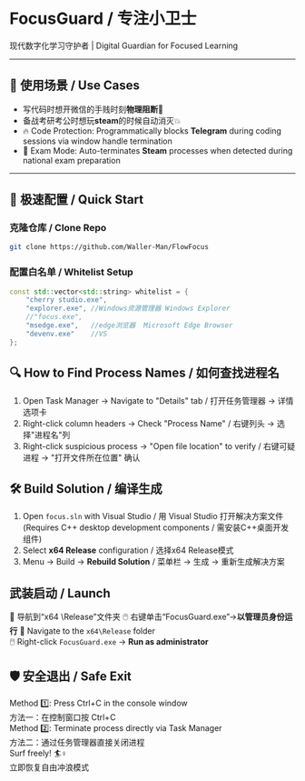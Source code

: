 
# FocusGuard / 专注小卫士
现代数字化学习守护者 | Digital Guardian for Focused Learning

---

## 📖 使用场景 / Use Cases
- 写代码时想开微信的手贱时刻**物理阻断**🧤
- 备战考研考公时想玩**steam**的时候自动消灭💥
- 🔥 Code Protection: Programmatically blocks **Telegram** during coding sessions via window handle termination
- 🎯 Exam Mode: Auto-terminates **Steam** processes when detected during national exam preparation
---

## 🚦 极速配置 / Quick Start

### 克隆仓库 / Clone Repo
```bash
git clone https://github.com/Waller-Man/FlowFocus
```

### 配置白名单 / Whitelist Setup
```cpp
const std::vector<std::string> whitelist = {
    "cherry studio.exe",
    "explorer.exe", //Windows资源管理器 Windows Explorer
    //"focus.exe",
    "msedge.exe",   //edge浏览器  Microsoft Edge Browser
    "devenv.exe"    //VS
};
```

## 🔍 How to Find Process Names / 如何查找进程名
1. Open Task Manager → Navigate to "Details" tab / 打开任务管理器 → 详情选项卡  
2. Right-click column headers → Check "Process Name" / 右键列头 → 选择"进程名"列  
3. Right-click suspicious process → "Open file location" to verify / 右键可疑进程 → "打开文件所在位置" 确认 

## 🛠️ Build Solution / 编译生成
1. Open `focus.sln` with Visual Studio / 用 Visual Studio 打开解决方案文件  
   (Requires C++ desktop development components / 需安装C++桌面开发组件)  
2. Select **x64 Release** configuration / 选择x64 Release模式  
3. Menu → Build → **Rebuild Solution** / 菜单栏 → 生成 → 重新生成解决方案  

##  武装启动 / Launch
📂 导航到“x64 \Release”文件夹
🖱️ 右键单击“FocusGuard.exe”→**以管理员身份运行**
📂 Navigate to the `x64\Release` folder  
🖱️ Right-click `FocusGuard.exe` → **Run as administrator**

##   🛡️ 安全退出 / Safe Exit
Method 1️⃣: Press Ctrl+C in the console window  
方法一：在控制窗口按 Ctrl+C  
Method 2️⃣: Terminate process directly via Task Manager  
方法二：通过任务管理器直接关闭进程  
Surf freely! 🏄♀️  
立即恢复自由冲浪模式




